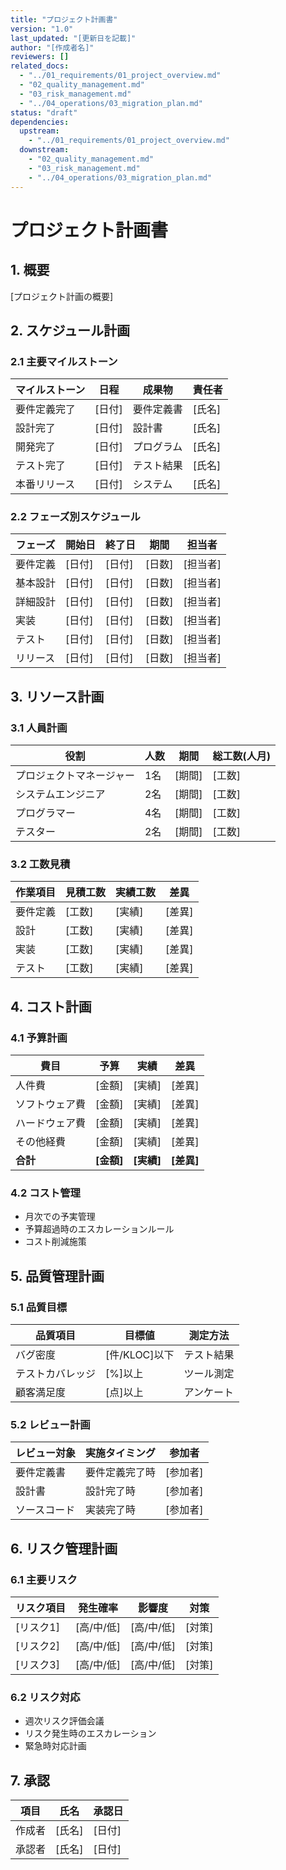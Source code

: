 ```yaml
---
title: "プロジェクト計画書"
version: "1.0"
last_updated: "[更新日を記載]"
author: "[作成者名]"
reviewers: []
related_docs:
  - "../01_requirements/01_project_overview.md"
  - "02_quality_management.md"
  - "03_risk_management.md"
  - "../04_operations/03_migration_plan.md"
status: "draft"
dependencies:
  upstream:
    - "../01_requirements/01_project_overview.md"
  downstream:
    - "02_quality_management.md"
    - "03_risk_management.md"
    - "../04_operations/03_migration_plan.md"
---
```


# プロジェクト計画書

## 1. 概要
[プロジェクト計画の概要]

## 2. スケジュール計画
### 2.1 主要マイルストーン
| マイルストーン | 日程 | 成果物 | 責任者 |
|----------------|------|--------|--------|
| 要件定義完了 | [日付] | 要件定義書 | [氏名] |
| 設計完了 | [日付] | 設計書 | [氏名] |
| 開発完了 | [日付] | プログラム | [氏名] |
| テスト完了 | [日付] | テスト結果 | [氏名] |
| 本番リリース | [日付] | システム | [氏名] |

### 2.2 フェーズ別スケジュール
| フェーズ | 開始日 | 終了日 | 期間 | 担当者 |
|----------|--------|--------|------|--------|
| 要件定義 | [日付] | [日付] | [日数] | [担当者] |
| 基本設計 | [日付] | [日付] | [日数] | [担当者] |
| 詳細設計 | [日付] | [日付] | [日数] | [担当者] |
| 実装 | [日付] | [日付] | [日数] | [担当者] |
| テスト | [日付] | [日付] | [日数] | [担当者] |
| リリース | [日付] | [日付] | [日数] | [担当者] |

## 3. リソース計画
### 3.1 人員計画
| 役割 | 人数 | 期間 | 総工数(人月) |
|------|------|------|-------------|
| プロジェクトマネージャー | 1名 | [期間] | [工数] |
| システムエンジニア | 2名 | [期間] | [工数] |
| プログラマー | 4名 | [期間] | [工数] |
| テスター | 2名 | [期間] | [工数] |

### 3.2 工数見積
| 作業項目 | 見積工数 | 実績工数 | 差異 |
|----------|----------|----------|------|
| 要件定義 | [工数] | [実績] | [差異] |
| 設計 | [工数] | [実績] | [差異] |
| 実装 | [工数] | [実績] | [差異] |
| テスト | [工数] | [実績] | [差異] |

## 4. コスト計画
### 4.1 予算計画
| 費目 | 予算 | 実績 | 差異 |
|------|------|------|------|
| 人件費 | [金額] | [実績] | [差異] |
| ソフトウェア費 | [金額] | [実績] | [差異] |
| ハードウェア費 | [金額] | [実績] | [差異] |
| その他経費 | [金額] | [実績] | [差異] |
| **合計** | **[金額]** | **[実績]** | **[差異]** |

### 4.2 コスト管理
- 月次での予実管理
- 予算超過時のエスカレーションルール
- コスト削減施策

## 5. 品質管理計画
### 5.1 品質目標
| 品質項目 | 目標値 | 測定方法 |
|----------|--------|----------|
| バグ密度 | [件/KLOC]以下 | テスト結果 |
| テストカバレッジ | [%]以上 | ツール測定 |
| 顧客満足度 | [点]以上 | アンケート |

### 5.2 レビュー計画
| レビュー対象 | 実施タイミング | 参加者 |
|--------------|----------------|--------|
| 要件定義書 | 要件定義完了時 | [参加者] |
| 設計書 | 設計完了時 | [参加者] |
| ソースコード | 実装完了時 | [参加者] |

## 6. リスク管理計画
### 6.1 主要リスク
| リスク項目 | 発生確率 | 影響度 | 対策 |
|------------|----------|--------|------|
| [リスク1] | [高/中/低] | [高/中/低] | [対策] |
| [リスク2] | [高/中/低] | [高/中/低] | [対策] |
| [リスク3] | [高/中/低] | [高/中/低] | [対策] |

### 6.2 リスク対応
- 週次リスク評価会議
- リスク発生時のエスカレーション
- 緊急時対応計画

## 7. 承認
| 項目 | 氏名 | 承認日 |
|------|------|--------|
| 作成者 | [氏名] | [日付] |
| 承認者 | [氏名] | [日付] | 